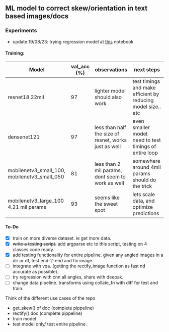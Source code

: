 ## ML model to correct skew/orientation in text based images/docs


### Experiments

- update 19/08/23: trying regression model at [this](notebooks/05_regression.ipynb) notebook

#### Training: 

| Model | val_acc (%) | observations | next steps |
| -------- | -------- | -------- | -------- |
| resnet18 22mil | 97   | lighter model should also work | test timings and make efficient by reducing model size.. etc|
| densenet121 | 97 | less than half the size of resnet, works just as well | even smaller model. need to test timings of entire loop |
| mobilenetv3_small_100, mobilenetv3_small_050 | 81 | less than 2 mil params, dont seem to work as well | somewhere around 4mil params should do the trick |
| mobilenetv3_large_100 4.21 mil params| 93 | seems like the sweet spot | lets scale data, and optimize predictions |


#### To-Do

- [x] train on more diverse dataset. ie get more data. 
- [x] ~~write a testing script.~~ add argparse etc to this script, testing on 4 classes code ready.
- [x] add testing functionality for entire pipeline. given any angled images in a dir or df, test end-2-end and fix image. 
- [ ] integrate with vqa. (getting the rectify_image function as fast nd accurate as possible).
- [ ] try regression with cnn all angles, share with deepak.
- [ ] change data pipeline. transforms using collate_fn with diff for test and train.

Think of the different use cases of the repo 
- get_skew() of doc (complete pippeline)
- rectify() doc (complete pippeline)
- train model
- test model only/ test entire pipeline.


